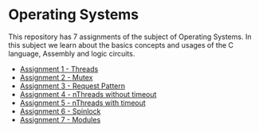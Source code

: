 # Operating Systems

This repository has 7 assignments of the subject of Operating Systems. In this subject we learn about the basics concepts and usages of the C language, Assembly and logic circuits.

- <a href=T1> Assignment 1 - Threads</a>
- <a href=T2> Assignment 2 - Mutex</a>
- <a href=T3> Assignment 3 - Request Pattern</a>
- <a href=T4> Assignment 4 - nThreads without timeout</a>
- <a href=T5> Assignment 5 - nThreads with timeout</a>
- <a href=T6> Assignment 6 - Spinlock</a>
- <a href=T7> Assignment 7 - Modules</a>